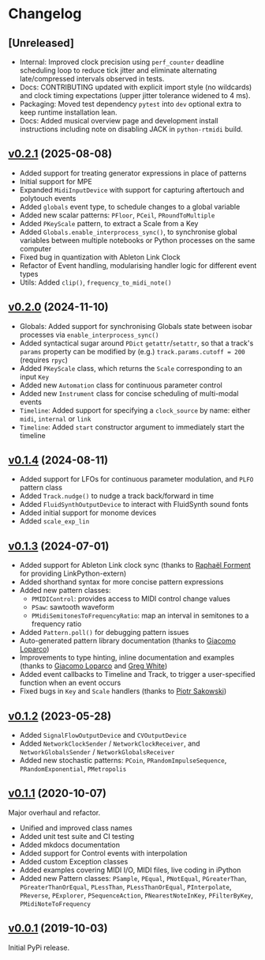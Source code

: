 # Changelog

## [Unreleased]

- Internal: Improved clock precision using `perf_counter` deadline scheduling loop to reduce tick jitter and eliminate alternating late/compressed intervals observed in tests.
- Docs: CONTRIBUTING updated with explicit import style (no wildcards) and clock timing expectations (upper jitter tolerance widened to 4 ms).
- Packaging: Moved test dependency `pytest` into `dev` optional extra to keep runtime installation lean.
- Docs: Added musical overview page and development install instructions including note on disabling JACK in `python-rtmidi` build.


## [v0.2.1](https://github.com/ideoforms/isobar/tree/v0.2.1) (2025-08-08)

- Added support for treating generator expressions in place of patterns
- Initial support for MPE
- Expanded `MidiInputDevice` with support for capturing aftertouch and polytouch events
- Added `globals` event type, to schedule changes to a global variable
- Added new scalar patterns: `PFloor`, `PCeil`, `PRoundToMultiple`
- Added `PKeyScale` pattern, to extract a Scale from a Key
- Added `Globals.enable_interprocess_sync()`, to synchronise global variables between multiple notebooks or Python processes on the same computer
- Fixed bug in quantization with Ableton Link Clock
- Refactor of Event handling, modularising handler logic for different event types
- Utils: Added `clip()`, `frequency_to_midi_note()`

## [v0.2.0](https://github.com/ideoforms/isobar/tree/v0.2.0) (2024-11-10)

- Globals: Added support for synchronising Globals state between isobar processes via `enable_interprocess_sync()`
- Added syntactical sugar around `PDict` `getattr`/`setattr`, so that a track's `params` property can be modified by (e.g.) `track.params.cutoff = 200` (requires `rpyc`)
- Added `PKeyScale` class, which returns the `Scale` corresponding to an input `Key`
- Added new `Automation` class for continuous parameter control
- Added new `Instrument` class for concise scheduling of multi-modal events
- `Timeline`: Added support for specifying a `clock_source` by name: either `midi`, `internal` or `link`
- `Timeline`: Added `start` constructor argument to immediately start the timeline

## [v0.1.4](https://github.com/ideoforms/isobar/tree/v0.1.4) (2024-08-11)

- Added support for LFOs for continuous parameter modulation, and `PLFO` pattern class
- Added `Track.nudge()` to nudge a track back/forward in time
- Added `FluidSynthOutputDevice` to interact with FluidSynth sound fonts
- Added initial support for monome devices
- Added `scale_exp_lin`

## [v0.1.3](https://github.com/ideoforms/isobar/tree/v0.1.3) (2024-07-01)

- Added support for Ableton Link clock sync (thanks to [Raphaël Forment](https://github.com/Bubobubobubobubo) for providing LinkPython-extern)
- Added shorthand syntax for more concise pattern expressions
- Added new pattern classes:
  - `PMIDIControl`: provides access to MIDI control change values
  - `PSaw`: sawtooth waveform
  - `PMidiSemitonesToFrequencyRatio`: map an interval in semitones to a frequency ratio
- Added `Pattern.poll()` for debugging pattern issues
- Auto-generated pattern library documentation (thanks to [Giacomo Loparco](https://github.com/loparcog))
- Improvements to type hinting, inline documentation and examples (thanks to [Giacomo Loparco](https://github.com/loparcog) and [Greg White](https://github.com/gregwht))
- Added event callbacks to Timeline and Track, to trigger a user-specified function when an event occurs
- Fixed bugs in `Key` and `Scale` handlers (thanks to [Piotr Sakowski](https://github.com/piotereks))

## [v0.1.2](https://github.com/ideoforms/isobar/tree/v0.1.2) (2023-05-28)

- Added `SignalFlowOutputDevice` and `CVOutputDevice`
- Added `NetworkClockSender` / `NetworkClockReceiver`, and `NetworkGlobalsSender` / `NetworkGlobalsReceiver`
- Added new stochastic patterns: `PCoin`, `PRandomImpulseSequence`, `PRandomExponential`, `PMetropolis`

## [v0.1.1](https://github.com/ideoforms/isobar/tree/v0.1.1) (2020-10-07)

Major overhaul and refactor.

- Unified and improved class names
- Added unit test suite and CI testing
- Added mkdocs documentation
- Added support for Control events with interpolation
- Added custom Exception classes
- Added examples covering MIDI I/O, MIDI files, live coding in iPython
- Added new Pattern classes: `PSample`, `PEqual`, `PNotEqual`, `PGreaterThan`, `PGreaterThanOrEqual`, `PLessThan`, `PLessThanOrEqual`, `PInterpolate`, `PReverse`, `PExplorer`, `PSequenceAction`, `PNearestNoteInKey`, `PFilterByKey`, `PMidiNoteToFrequency`

## [v0.0.1](https://github.com/ideoforms/isobar/tree/v0.0.1) (2019-10-03)

Initial PyPi release.
